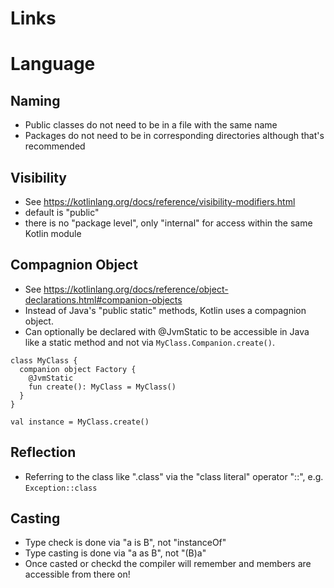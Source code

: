 Links
=====

Language
========

Naming
------
* Public classes do not need to be in a file with the same name
* Packages do not need to be in corresponding directories although that's recommended

Visibility
----------
* See <https://kotlinlang.org/docs/reference/visibility-modifiers.html>
* default is "public"
* there is no "package level", only "internal" for access within the same Kotlin module

Compagnion Object
-----------------

* See <https://kotlinlang.org/docs/reference/object-declarations.html#companion-objects>
* Instead of Java's "public static" methods, Kotlin uses a compagnion object.
* Can optionally be declared with @JvmStatic to be accessible in Java like a static method 
and not via `MyClass.Companion.create()`.
```
class MyClass {
  companion object Factory {
    @JvmStatic
    fun create(): MyClass = MyClass()
  }
}

val instance = MyClass.create()
```

Reflection
----------
* Referring to the class like ".class" via the "class literal" operator "::",
  e.g. `Exception::class`

Casting
-------
* Type check is done via "a is B", not "instanceOf"
* Type casting is done via "a as B", not "(B)a"
* Once casted or checkd the compiler will remember and members are accessible from there on!